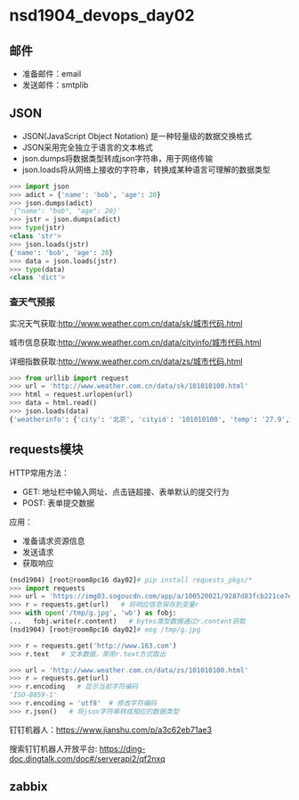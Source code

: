 # nsd1904_devops_day02

## 邮件

- 准备邮件：email
- 发送邮件：smtplib

## JSON

- JSON(JavaScript Object Notation) 是一种轻量级的数据交换格式
- JSON采用完全独立于语言的文本格式
- json.dumps将数据类型转成json字符串，用于网络传输
- json.loads将从网络上接收的字符串，转换成某种语言可理解的数据类型

```python
>>> import json
>>> adict = {'name': 'bob', 'age': 20}
>>> json.dumps(adict)
'{"name": "bob", "age": 20}'
>>> jstr = json.dumps(adict)
>>> type(jstr)
<class 'str'>
>>> json.loads(jstr)
{'name': 'bob', 'age': 20}
>>> data = json.loads(jstr)
>>> type(data)
<class 'dict'>
```

### 查天气预报

实况天气获取:http://www.weather.com.cn/data/sk/城市代码.html

城市信息获取:http://www.weather.com.cn/data/cityinfo/城市代码.html

详细指数获取:http://www.weather.com.cn/data/zs/城市代码.html

```python
>>> from urllib import request
>>> url = 'http://www.weather.com.cn/data/sk/101010100.html'
>>> html = request.urlopen(url)
>>> data = html.read()
>>> json.loads(data)
{'weatherinfo': {'city': '北京', 'cityid': '101010100', 'temp': '27.9',WD': '南风', 'WS': '小于3级', 'SD': '28%', 'AP': '1002hPa', 'njd': '暂无', 'WSE': '<3', 'time': '17:55', 'sm': '2.1', 'isRadar': '1', 'Radar': 'JC_RADAR_AZ9010_JB'}}
```

## requests模块

HTTP常用方法：

- GET: 地址栏中输入网址、点击链超接、表单默认的提交行为
- POST: 表单提交数据

应用：

- 准备请求资源信息
- 发送请求
- 获取响应

```python
(nsd1904) [root@room8pc16 day02]# pip install requests_pkgs/*
>>> import requests
>>> url = 'https://img03.sogoucdn.com/app/a/100520021/9287d83fcb221ce7ea1868d2c7713f85'
>>> r = requests.get(url)   # 将响应信息保存到变量r
>>> with open('/tmp/g.jpg', 'wb') as fobj:
...   fobj.write(r.content)   # bytes类型数据通过r.content获取
(nsd1904) [root@room8pc16 day02]# eog /tmp/g.jpg 

>>> r = requests.get('http://www.163.com')
>>> r.text   # 文本数据，常用r.text方式取出

>>> url = 'http://www.weather.com.cn/data/zs/101010100.html'
>>> r = requests.get(url)
>>> r.encoding   # 显示当前字符编码
'ISO-8859-1'
>>> r.encoding = 'utf8'  # 修改字符编码
>>> r.json()   # 将json字符串转成相应的数据类型

```

钉钉机器人：https://www.jianshu.com/p/a3c62eb71ae3

搜索钉钉机器人开放平台: https://ding-doc.dingtalk.com/doc#/serverapi2/qf2nxq

## zabbix













